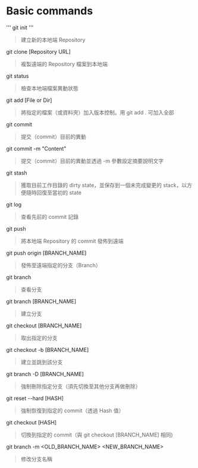 # Basic commands
'''
git init
'''
> 建立新的本地端 Repository

git clone [Repository URL]
> 複製遠端的 Repository 檔案到本地端

git status
> 檢查本地端檔案異動狀態

git add [File or Dir]
> 將指定的檔案（或資料夾）加入版本控制。用 git add . 可加入全部

git commit
> 提交（commit）目前的異動

git commit -m "Content"
> 提交（commit）目前的異動並透過 -m 參數設定摘要說明文字

git stash
> 獲取目前工作目錄的 dirty state，並保存到一個未完成變更的 stack，以方便隨時回復至當初的 state

git log
> 查看先前的 commit 記錄

git push
> 將本地端 Repository 的 commit 發佈到遠端

git push origin [BRANCH_NAME]
> 發佈至遠端指定的分支（Branch）

git branch
> 查看分支

git branch [BRANCH_NAME]
> 建立分支

git checkout [BRANCH_NAME]
> 取出指定的分支

git checkout -b [BRANCH_NAME]
> 建立並跳到該分支

git branch -D [BRANCH_NAME]
> 強制刪除指定分支（須先切換至其他分支再做刪除）

git reset --hard [HASH]
> 強制恢復到指定的 commit（透過 Hash 值）

git checkout [HASH]
> 切換到指定的 commit（與 git checkout [BRANCH_NAME] 相同)

git branch -m <OLD_BRANCH_NAME> <NEW_BRANCH_NAME>
> 修改分支名稱










